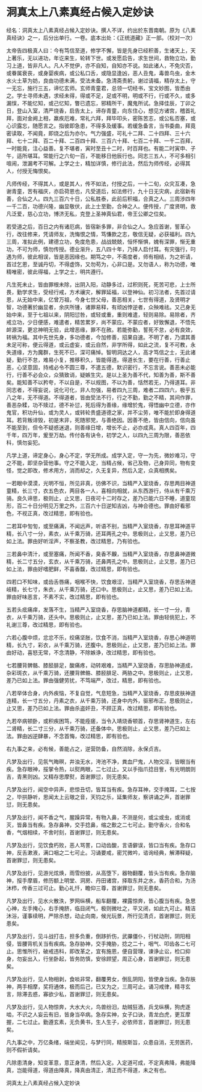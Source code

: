 # 洞真太上八素真经占候入定妙诀

经名：洞真太上八素真经占候入定妙诀。撰人不详，约出於东晋南朝。原为《八素真经诀》之一，后分出单行。一卷。底本出处：《正统道藏》正一部。（校对一次）

太帝告四极真人曰：今有笃信至道，修学不懈，皆是先身已经积善，生诸天上，天上著乐，无以进功，年讫来生，轮转下世。或发愿启告，求生世间，救物立功，勤习上道，皆非凡人。凡人不觉伊，亦不自知，自知亦不说。如此诸人，不免灾否，或眷属衰丧，或身婴疾病，或公私口舌，或隐显逢凶，恶人丑鬼，毒兽鸟虫，金木水火土草为妨，良由功德未满，受法未备。急清斋责躬，谢过请福，精存太上，守一无忘，施行三五，谛忆玄师。玄师青童君，总领一切经书，宝文妙图，皆悉由之。学士寻师未遇，求经未得，得或不足，足或不明，明或不行，行或不久，或多漏悮，不能忆知，或己忆知，瞥已遗忘，邪精所干，魔鬼所试。急择佳辰，丁卯之日，登山入室，清严烧香，启告太上，谛存青童，向东住心，想见方诸宫，稽首礼拜，面对金阙上相，羸疾厄难，常礼六拜，拜毕叩头，密陈苦志，或公私否塞，或心识露忘，随愿言之。指彼即急患，不得多及缓事。若缓急备言，当书委曲，拜竟密读取，不闻竟，即烧之后为亦尔。气力强盛，可礼十二拜、二十四拜、三十六拜、七十二拜、百二十拜、二百四十拜、三百六十拜、七百二十拜、一千二百拜，一时能竟，注心益善。复不堪者，寅时至丑十二时，时百拜也。有能二时寅申、子午，适所堪耳。常能行之六旬一百，不能移日他辰行也。同志三五人，不可多相引喧闹，泄漏考不可解。上学之士，精加详慎，修行此法，然后为师传经，必得其人，付授无悔恨矣。

凡师传经，不得其人，或是其人，传不如法，付授之后，一十二旬，众灾互凑，急谢青童，苦有福庆，亦启荷恩也，凡受道后，如法修行，九十日无灾病，此宿新有善，合仙之人。四九三百六十日，公私胜泰，此前后积福，合真之人。三周涉四年一千二百，功德兴隆，幽显敬伏，此上士至勤，合神之人。便传授，广度贤明，救凡泛爱，慈心立功，博济无私，克登上圣神真仙君，帝王公卿之位矣。

若受道之后，百日之内有诸厄病，皆宿新多罪，非合仙之人。急应首谢，誓革心行，改往修来，凭请师友，洗悔恨之情，笃慊款之志，敬信无疑，必获福利。四九三周，准拟此例，建德立功，免度危患，战战兢兢，恒怀惭惧，媿有深罪，惭无重功，不可为师，慎勿传授。德业渐升，五八四十年，乃择人启付耳。有灾强行，叼遇为师，彼此相误，皆是恶因缘也。期笃之中，不斋度者，师有相结，为之祈请，首过乞恩，至诚丹切，不得虚饰，又勿苟为，心非口是。又勿语人，称为功德，唯精唯密，彼此得福，上学之士，明共遵行。

凡生死未止，皆由罪根未除，出阴入阳，动静多过，过积则死，死苦可悲，上士所畏，勤学求生，受经行戒，方术禳灾，解罪延福，以登神仙。初习法者，先首过请恩，从无始中来，亿曾万祖，今身七世父母，善恶相关，七世有得道，及贤明才智，功德著於幽显者，余庆所锺，诸罪易释，有顽凶悖逆者，众殃难祛。又己身无始中来，至于七祖以来，阴阳愆咎，或轻或重，重则难遣，轻则易除。易除者，齐戒立功，少日便感，难遣者，精苦累岁，尚不蒙应。不蒙应者，好致懈退，不悟先衅源深，更忿神明无验，此增恶缘，罪不在赦。若能弥勤，誓死不怠，必有良效，转祸为福。其中先世先身，多功德者，今加修善，招果自速。不明了者，乃谓其善未足可称，便云得道，或云虚妄，或云自然，非学所得，如此之流，复不可教，永失道缘，方为魔群，生死不已，深可痛悼。智明洞达之人，高才笃信之士，无此诸疑，勤行不怠，难易小复，推移积久，皆能得道。得道长生，要在行善，行善止恶，心坚意固，持戒必令不圆三尊，不遣五德，默识密行，不忘言说。善恶未必能行，行善不必会众，众猜致诮，疑嫉生灾。是以上圣为善不代，知善为善，斯不善矣。能知善不以矜夸，不以自是，不以规图，不以为善，恬然若无，乃得道耳。非同志者，不得妄说，说化可化，非人勿强，易者四九三周，难者二四四六，极乎五八之年，无不得道。不得道者，皆由受法不行，行之不勤，勤之不精，其间作罪，善恶杂糅，功不赎过，德不补愆，死后得为善缘，缘增於鬼，得悟幽中立德，亦作鬼官，积功升仙，或为灵人，或转轮贵盛道德之家，并不尘劳，唯不能於即身得道耳。若背叛诽毁，初是末非，死随邪党，与善绝因。因善不绝，皆由信向，信向虽不能至到，但令不疑惑迷退，则善缘日增，增长不止，必亦成真。真人四百年，四千年，四万年，爰至万劫。传付各有诀令，初学之人，以四九三周为限，善恶依科，慎勿妄犯。

凡学上道，谛定身心，身心不定，学无所成。成学入定，守一为先，微妙难习，守之不能，即坚杂营他事。守之不能入定，当精占候，省己及物，己身异同，物有变怪，觉之即改，修术用方，消而却之，久无复异，然后入定，众真相携矣。

一若眼中漠漠，光明不恒，所见非真，彷佛不识，当精严入室烧香，存思两目神道童精，长三寸，衣五色衣，两目各一人，喜相向相就，从东西游行，侍从有千乘万骑。良久谛思，极则止，止又思，日夜可十二时存之，差乃已能六日不睡，道童现形，百二十日分明见万里之外，三百六十日逆知吉凶，与神合德也。罪由好看邪色，不视正真，改过精思，即有验也。

二若耳中訇訇，或至痛满，不闻远声，听语不别，当精严入室烧香，存思耳神道平精，长八寸一分，素衣，从千乘万骑，还耳两孔之中。思极则止，止又思，差乃已如上法。罪由好听淫声，不察圣教，改过精思，乃有验也。

三若鼻中清汁，或至塞痛，所闻不香，臭香不齅，当精严入室烧香，存思鼻神道微精，长二寸五分，玄衣，从千乘万骑，还鼻两孔之中。思极则止，止又思，差乃已如上法，罪由好嗜肥鲜，不喜香馥，改过精思，即有验也。

四若口不知味，或齿舌唇痛，咽喉不快，饮食艰涩，当精严入室烧香，存思舌神道岐精，长七寸，朱衣，从千乘万骑，还口中。思极则止，止又思，差乃已如上法。罪由好味恶言，不素不实，改过精思，即有验也。

五若头痃痛痒，发落不生，当精严入室烧香，存思脑神道都精，长一寸一分，青衣，从千乘万骑，还头中。思极则止，止又思，差乃已如上法。罪由轻佻犯上，不礼谢三尊，改过精思，即有验也。

六若心腹中烦，忿忿不乐，绞痛坚胀，饮食不消，当精严入室烧香，存思心神道明精，长九寸，彩衣，从千乘万骑，还腹中。思极则止，止又思，差乃已如上法。罪由好动，喜怒无常，不念清静，不除嫉诤，改过精思，即有验也。

七若腰背髀骼、膝胫腓足，酸痛疼，动转艰难，当精严入室烧香，存思胁神道成，杂彩斑衣，从千乘万骑，还腰背髀骼、膝胫腓足、两胁之中。思极则止，止又思，差乃已如上法。罪由强健劳扰，不笃端严，改过，精思，即有验也。

八若举体合身，内外疾恼，不复自觉，气息短急，当精严入室烧香，存思皮肤神道连精，长一寸五分，丹素之衣，从千乘万骑，还身中内外，驱邪布正。思极则止，止又思，差乃已如上法。罪由杀盗奸丑，不顾正真，改过精思，即有验也。

九若卒病顿卧，或积疾困笃，不能痊瘥，当令入靖烧香顿首，存思肾神道生，左右二肾精，长二寸三分，从千乘万骑，还备体中。思极则止，止又思，差乃已如上法。罪由凶逆肆暴，不念首悔，改过精思，即有验也。

右九事之来，必有候，善能占之，逆营防备，自然消除，永保贞吉。

凡梦及出行，见氛气晦暝，井浊无水，洿池不净，粪血尸鬼，人物交淫，皆眼当有疾。急存眼神，挼掌令热，以熨两眼，二七过止。又以手指爪捻目訾，有光明朗则吉，青黑则凶。又精存思摩熨，首谢罪愆，则无患矣。

凡梦及出行，闻空中异声，悲惊丑切，皆耳当有疾。急存耳神，交手掩耳，二七按之，毕拱静听，思闻太上云璈之音，天钧之乐，延集师友，察讲诵之声，首谢罪愆，则无患矣。

凡梦及出行，闻不香之气，腥躁异常，有物入鼻，不测是何，或尘或虫，或消或灭，皆鼻当有疾。急存鼻神，交手捻鼻，缩之歕之二七可止。勤守香火，合和名香，气烟相续，不舍时刻，首谢罪愆，则无患矣。

凡梦及出行，见饮食朽败，恶人骂詈，口动齿酸，言语僻误，皆口当有疾。急存口神，反舌漱液，满口咽之二七可止。习诵要戒，密咒微吟，谘询经典，解滞释疑，首谢罪愆，则无患矣。

凡梦及出行，见游光炫焕，雨雪纷披，从高堕下，器物翻覆，皆头当有疾。急存脑神，挼手摩眉，修历额上明堂、洞房、丹田诸宫，择取东井之水，香药合和，为汤沐栉，传香三过可止。勤心礼忏，瞻仰三尊，首谢罪愆，则无患矣。

凡梦及出行，见水火散泆，罗网纵横，船车翻覆，裸露惊奔，皆心腹当有疾。急思心神，左手掩心，右手掩脐，临目闭气，极则微吐之，平又闭，如此九可止。精洁沐浴，谨事续明，严除杀想，动止向南，候光玩景，所行见清贞，首谢罪愆，则无患矣。

凡梦及出行，见斗战打击，担多负重，倒跢折伤，武㩧僵仆，行杖动刑，阴阳相侵，皆腰背机关当有疾病。急存胁神，交手掩胁，捻之二十，咽气、叩齿各二七可止。思惟所行，破戒违科，即改革之，宜有施恩，便自营理，谏诤止讼，检口抑身，勿妄出入，行坐卧起，皆务防慎，安徐顾望，周正心身，首谢罪愆，则无患矣。

凡梦及出行，见人物相剥，食啖非常，翻覆男女，倒乱阴阳，皆使身当疾。急存肤神，两手相摩，奖将通体，极而后己，已又为之，三周可止。诵习戒律，精寻玄言，除滞去惑，寡欲少私，首谢罪愆，则无患矣。

凡梦及出行，见人物惊奔，大水大火，鸟兽纷汨，劫贼狂酒，兵戈纵横，狗虎逐啮，不识之人妄云有旧，皆身当卒病。急存实神，女子口诀，青龙白虎，更互摩握，二七过止。勤遵玄素，无负黄书，生人生子，必依师言，首谢罪愆，则无患矣。

凡九事之中，万亿条绪，端坐闻见，与梦行同，精按斯旨，众患自消，无劳医药，则不假祈请矣。

凡除患清身，知变革意，意正身清，然后入定。入定道可成，不定真弗降，弗能降真，岂能得道，得道由降真，降真由清正，清正而不得道，未之有也。

洞真太上八素真经占候入定妙诀
